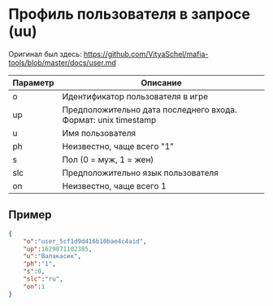 # Профиль пользователя в запросе (uu)

Оригинал был здесь: <https://github.com/VityaSchel/mafia-tools/blob/master/docs/user.md>

Параметр|Описание
-|-
o|Идентификатор пользователя в игре
up|Предположительно дата последнего входа. Формат: unix timestamp
u|Имя пользователя
ph|Неизвестно, чаще всего "1"
s|Пол (0 = муж, 1 = жен)
slc|Предположительно язык пользователя
on|Неизвестно, чаще всего 1

## Пример

```json
{
    "o":"user_5cf1d9d416b10bae4c4aid",
    "up":1629871102385,
    "u":"Валакасик",
    "ph":"1",
    "s":0,
    "slc":"ru",
    "on":1
}
```